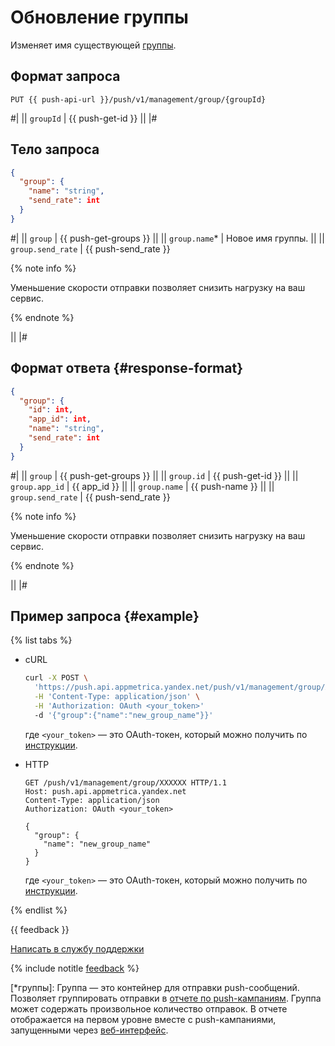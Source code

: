 # Обновление группы

Изменяет имя существующей [группы](*группы).

## Формат запроса

```
PUT {{ push-api-url }}/push/v1/management/group/{groupId}
```

#|
|| `groupId` | {{ push-get-id }} ||
|#

## Тело запроса

```json translate=no
{
  "group": {
    "name": "string",
    "send_rate": int
  }
}
```
#|
|| `group` | {{ push-get-groups }} ||
|| `group.name`* | Новое имя группы. ||
|| `group.send_rate` | {{ push-send_rate }}

{% note info %}

Уменьшение скорости отправки позволяет снизить нагрузку на ваш сервис.

{% endnote %}

||
|#

## Формат ответа {#response-format}

```json translate=no
{
  "group": {
    "id": int,
    "app_id": int,
    "name": "string",
    "send_rate": int
  }
}
```

#|
|| `group` | {{ push-get-groups }} ||
|| `group.id` | {{ push-get-id }} ||
|| `group.app_id` | {{ app_id }} ||
|| `group.name` | {{ push-name }} ||
|| `group.send_rate` | {{ push-send_rate }}

{% note info %}

Уменьшение скорости отправки позволяет снизить нагрузку на ваш сервис.

{% endnote %}

||
|#

## Пример запроса {#example}

{% list tabs %}
 
- cURL
   
  ```bash translate=no
  curl -X POST \
    'https://push.api.appmetrica.yandex.net/push/v1/management/group/XXXXXX' \
    -H 'Content-Type: application/json' \
    -H 'Authorization: OAuth <your_token>'
    -d '{"group":{"name":"new_group_name"}}'
  ```

  где `<your_token>` — это OAuth-токен, который можно получить по [инструкции](../intro/authorization.md#get-oauth-token).
 
- HTTP
   
  ```http translate=no
  GET /push/v1/management/group/XXXXXX HTTP/1.1
  Host: push.api.appmetrica.yandex.net
  Content-Type: application/json
  Authorization: OAuth <your_token>
   
  {
    "group": {
      "name": "new_group_name"
    }
  }
  ```

  где `<your_token>` — это OAuth-токен, который можно получить по [инструкции](../intro/authorization.md#get-oauth-token).
 
{% endlist %}

{{ feedback }}

<a href="../../troubleshooting/feedback-new.html">
  <span class="button">Написать в службу поддержки</span>
</a>

{% include notitle [feedback](../../_includes/feedback-button.md) %}

[*группы]: Группа — это контейнер для отправки push-сообщений. Позволяет группировать отправки в [отчете по push-кампаниям](../../mobile-reports/push-campaign.md). Группа может содержать произвольное количество отправок. В отчете отображается на первом уровне вместе с push-кампаниями, запущенными через [веб-интерфейс](../../push/marketing.md).
